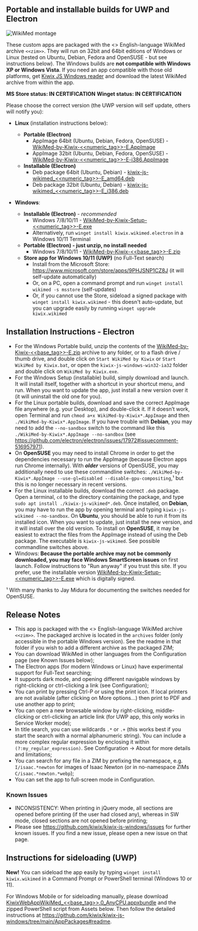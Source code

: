 ## Portable and installable builds for UWP and Electron

![WikiMed montage](https://user-images.githubusercontent.com/4304337/182706203-eca53649-8dea-44b9-ac4a-b08cc05c4252.png)

These custom apps are packaged with the <<date>> English-language WikiMed archive `<<zim>>`. They will run on 32bit and 64bit editions of Windows or Linux (tested on Ubuntu, Debian, Fedora and OpenSUSE - but see instructions below). The Windows builds are **not compatible with Windows XP or Windows Vista**. If you need an app compatible with those old platforms, get [Kiwix JS Windows reader](https://kiwix.github.io/kiwix-js-windows/kiwix-js-nwjs.html) and download the latest WikiMed archive from within the app.

**MS Store status: IN CERTIFICATION**
**Winget status: IN CERTIFICATION**

Please choose the correct version (the UWP version will self update, others will notify you):

* **Linux** (installation instructions below):
  - **Portable (Electron)**
    + AppImage 64bit (Ubuntu, Debian, Fedora, OpenSUSE) - [WikiMed-by-Kiwix-<<numeric_tag>>-E.AppImage](https://github.com/kiwix/kiwix-js-windows/releases/download/v<<base_tag>>-WikiMed/WikiMed-by-Kiwix-<<numeric_tag>>-E.AppImage)
    + AppImage 32bit (Ubuntu, Debian, Fedora, OpenSUSE) - [WikiMed-by-Kiwix-<<numeric_tag>>-E-i386.AppImage](https://github.com/kiwix/kiwix-js-windows/releases/download/v<<base_tag>>-WikiMed/WikiMed-by-Kiwix-<<numeric_tag>>-E-i386.AppImage)
  - **Installable (Electron)**
    + Deb package 64bit (Ubuntu, Debian) - [kiwix-js-wikimed_<<numeric_tag>>-E_amd64.deb](https://github.com/kiwix/kiwix-js-windows/releases/download/v<<base_tag>>-WikiMed/kiwix-js-wikimed_<<numeric_tag>>-E_amd64.deb)
    + Deb package 32bit (Ubuntu, Debian) - [kiwix-js-wikimed_<<numeric_tag>>-E_i386.deb](https://github.com/kiwix/kiwix-js-windows/releases/download/v<<base_tag>>-WikiMed/kiwix-js-wikimed_<<numeric_tag>>-E_i386.deb)

* **Windows**:
  - **Installable (Electron)** - *recommended*
    + Windows 7/8/10/11 - [WikiMed-by-Kiwix-Setup-<<numeric_tag>>-E.exe](https://github.com/kiwix/kiwix-js-windows/releases/download/v<<base_tag>>-WikiMed/WikiMed-by-Kiwix-Setup-<<numeric_tag>>-E.exe)
    + Alternatively, run `winget install kiwix.wikimed.electron` in a Windows 10/11 Terminal
  - **Portable (Electron) - just unzip, no install needed**
    + Windows 7/8/10/11 - [WikiMed-by-Kiwix-<<base_tag>>-E.zip](https://github.com/kiwix/kiwix-js-windows/releases/download/v<<base_tag>>-WikiMed/WikiMed-by-Kiwix-<<base_tag>>-E.zip)
  - **Store app for Windows 10/11 (UWP)** (no Full-Text search)
    + Install from the Microsoft Store: https://www.microsoft.com/store/apps/9PHJSNP1CZ8J (it will self-update automatically)
    + Or, on a PC, open a command prompt and run `winget install wikimed -s msstore` (self-updates)
    + Or, if you cannot use the Store, sideload a signed package with `winget install kiwix.wikimed` - this doesn't auto-update, but you can upgrade easily by running `winget upgrade kiwix.wikimed`

## Installation Instructions - Electron

* For the Windows Portable build, unzip the contents of the [WikiMed-by-Kiwix-<<base_tag>>-E.zip](https://github.com/kiwix/kiwix-js-windows/releases/download/v<<base_tag>>-WikiMed/WikiMed-by-Kiwix-<<base_tag>>-E.zip) archive to any folder, or to a flash drive / thumb drive, and double click on `Start WikiMed by Kiwix` or `Start WikiMed by Kiwix.bat`, or open the `kiwix-js-windows-win32-ia32` folder and double click on `WikiMed by Kiwix.exe`.
* For the Windows Setup (installable) build, simply download and launch. It will install itself, together with a shortcut in your shortcut menu, and run. When you want to update the app, just install a new version over it (it will uninstall the old one for you).
* For the Linux portable builds, download and save the correct AppImage file anywhere (e.g. your Desktop), and double-click it. If it doesn’t work, open Terminal and run `chmod a+x WikiMed-by-Kiwix*.AppImage` and then `./WikiMed-by-Kiwix*.AppImage`. If you have trouble with **Debian**, you may need to add the `--no-sandbox` switch to the command like this `./WikiMed-by-Kiwix*.AppImage --no-sandbox` (see https://github.com/electron/electron/issues/17972#issuecomment-516957971).
* On **OpenSUSE** you may need to install Chrome in order to get the dependencies necessary to run the AppImage (because Electron apps run Chrome internally). With **_older_** versions of OpenSUSE, you may additionally need to use these commandline switches: `./WikiMed-by-Kiwix*.AppImage --use-gl=disabled --disable-gpu-compositing`,¹ but this is no longer necessary in recent versions.
* For the Linux installable builds, download the correct `.deb` package. Open a terminal, `cd` to the directory containing the package, and type `sudo apt install ./kiwix-js-wikimed*.deb`. Once installed, on **Debian**, you may have to run the app by opening terminal and typing `kiwix-js-wikimed --no-sandbox`. On **Ubuntu**, you should be able to run it from its installed icon. When you want to update, just install the new version, and it will install over the old version. To install on **OpenSUSE**, it may be easiest to extract the files from the AppImage instead of using the Deb package. The executable is `kiwix-js-wikimed`. See possible commandline switches above.
* Windows: **Because the portable archive may not be commonly downloaded, you may face Windows SmartScreen issues** on first launch. Follow instructions to "Run anyway" if you trust this site. If you prefer, use the installable version [WikiMed-by-Kiwix-Setup-<<numeric_tag>>-E.exe](https://github.com/kiwix/kiwix-js-windows/releases/download/v<<base_tag>>-WikiMed/WikiMed-by-Kiwix-Setup-<<numeric_tag>>-E.exe) which is digitally signed.

¹ With many thanks to Jay Midura for documenting the switches needed for OpenSUSE.

## Release Notes

* This app is packaged with the <<date>> English-language WikiMed archive `<<zim>>`. The packaged archive is located in the `archives` folder (only accessible in the portable Windows version). See the readme in that folder if you wish to add a different archive as the packaged ZIM;
* You can download WikiMed in other languages from the Configuration page (see Known Issues below);
* The Electron apps (for modern Windows or Linux) have experimental support for Full-Text searching;
* It supports dark mode, and opening different navigable windows by right-clicking or ctrl-clicking a link (see Configuration);
* You can print by pressing Ctrl-P or using the print icon. If local printers are not available (after clicking on More options...) then print to PDF and use another app to print;
* You can open a new browsable window by right-clicking, middle-clicking or ctrl-clicking an article link (for UWP app, this only works in Service Worker mode);
* In title search, you can use wildcards `.*` or `.+` (this works best if you start the search with a normal alphanumeric string). You can include a more complex regular expression by enclosing it within `(?:my_regular_expression)`. See Configuration -> About for more details and limitations;
* You can search for any file in a ZIM by prefixing the namespace, e.g. `I/isaac.*newton` for images of Isaac Newton (or in no-namespace ZIMs `C/isaac.*newton.*webp`);
* You can set the app to full-screen mode in Configuration.

### Known Issues

* INCONSISTENCY: When printing in jQuery mode, all sections are opened before printing (if the user had closed any), whereas in SW mode, closed sections are not opened before printing;
* Please see https://github.com/kiwix/kiwix-js-windows/issues for further known issues. If you find a new issue, please open a new issue on that page.

## Instructions for sideloading (UWP)

**New!** You can sideload the app easily by typing `winget install kiwix.wikimed` in a Command Prompt or PowerShell terminal (Windows 10 or 11).

For Windows Mobile or for sideloading manually, please download [KiwixWebAppWikiMed_<<base_tag>>.0_AnyCPU.appxbundle](https://github.com/kiwix/kiwix-js-windows/releases/download/v<<base_tag>>-WikiMed/KiwixWebAppWikiMed_<<base_tag>>.0_AnyCPU.appxbundle) and the zipped PowerShell script from Assets below. Then follow the detailed instructions at https://github.com/kiwix/kiwix-js-windows/tree/main/AppPackages#readme.
